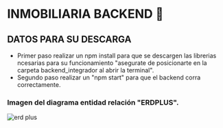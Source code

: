 # INMOBILIARIA BACKEND 🔐
## DATOS PARA SU DESCARGA
* Primer paso realizar un npm install para que se descargen las librerias ncesarias para su funcionamiento "asegurate de posicionarte en la carpeta backend_integrador al abrir la terminal".
* Segundo paso realizar un "npm start" para que el backend corra correctamente.

### Imagen del diagrama entidad relación "ERDPLUS".
![erd plus](https://github.com/FabricioTosi/backend_integrador/assets/133718978/3bb11790-6511-490c-95ba-515a11cdcefb)
